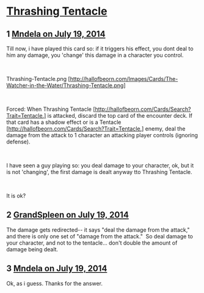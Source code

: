 # [Thrashing Tentacle](https://community.fantasyflightgames.com/topic/111261-thrashing-tentacle/)

## 1 [Mndela on July 19, 2014](https://community.fantasyflightgames.com/topic/111261-thrashing-tentacle/?do=findComment&comment=1162214)

Till now, i have played this card so: if it triggers his effect, you dont deal to him any damage, you 'change' this damage in a character you control.

 

Thrashing-Tentacle.png [http://hallofbeorn.com/Images/Cards/The-Watcher-in-the-Water/Thrashing-Tentacle.png]

 

Forced: When Thrashing Tentacle [http://hallofbeorn.com/Cards/Search?Trait=Tentacle.] is attacked, discard the top card of the encounter deck. If that card has a shadow effect or is a Tentacle [http://hallofbeorn.com/Cards/Search?Trait=Tentacle.] enemy, deal the damage from the attack to 1 character an attacking player controls (ignoring defense).

 

I have seen a guy playing so: you deal damage to your character, ok, but it is not 'changing', the first damage is dealt anyway tto Thrashing Tentacle.

 

It is ok?

## 2 [GrandSpleen on July 19, 2014](https://community.fantasyflightgames.com/topic/111261-thrashing-tentacle/?do=findComment&comment=1162231)

The damage gets redirected-- it says "deal the damage from the attack," and there is only one set of "damage from the attack."  So deal damage to your character, and not to the tentacle... don't double the amount of damage being dealt.

## 3 [Mndela on July 19, 2014](https://community.fantasyflightgames.com/topic/111261-thrashing-tentacle/?do=findComment&comment=1162288)

Ok, as i guess. Thanks for the answer.

